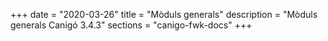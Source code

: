+++
date        = "2020-03-26"
title       = "Mòduls generals"
description = "Mòduls generals Canigó 3.4.3"
sections    = "canigo-fwk-docs"
+++